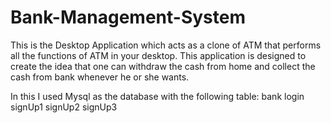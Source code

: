 # Bank-Management-System
This is the Desktop Application which acts as a clone of ATM that performs all the functions of ATM in your desktop. This application is designed to create the idea that one can withdraw the cash from home and collect the cash from bank whenever he or she wants. 

In this I used Mysql as the database with the following table:
bank
login
signUp1
signUp2
signUp3
